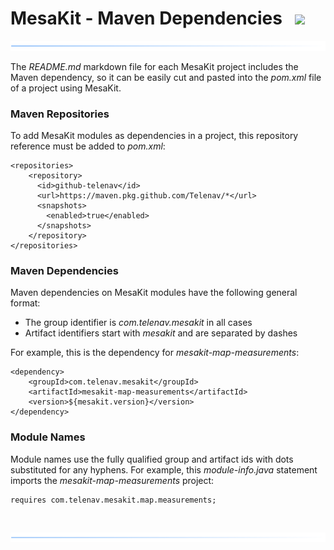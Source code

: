 # MesaKit - Maven Dependencies &nbsp; ![](../images/dependencies-32.png)

![](../images/horizontal-line.png)

The *README.md* markdown file for each MesaKit project includes the Maven dependency, so it can
be easily cut and pasted into the *pom.xml* file of a project using MesaKit.

### Maven Repositories

To add MesaKit modules as dependencies in a project, this repository reference must be added to *pom.xml*:

    <repositories>
        <repository>
          <id>github-telenav</id>
          <url>https://maven.pkg.github.com/Telenav/*</url>
          <snapshots>
            <enabled>true</enabled>
          </snapshots>
        </repository>
    </repositories>

### Maven Dependencies

Maven dependencies on MesaKit modules have the following general format:

- The group identifier is *com.telenav.mesakit* in all cases
- Artifact identifiers start with *mesakit* and are separated by dashes

For example, this is the dependency for *mesakit-map-measurements*:

    <dependency>
        <groupId>com.telenav.mesakit</groupId>
        <artifactId>mesakit-map-measurements</artifactId>
        <version>${mesakit.version}</version>
    </dependency>

### Module Names

Module names use the fully qualified group and artifact ids with dots substituted for any hyphens.
For example, this *module-info.java* statement imports the *mesakit-map-measurements* project:

    requires com.telenav.mesakit.map.measurements;

<br/> 

![](../images/horizontal-line.png)
